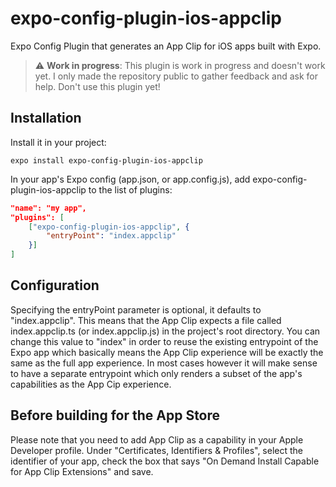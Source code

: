 # expo-config-plugin-ios-appclip

Expo Config Plugin that generates an App Clip for iOS apps built with Expo.

> :warning: **Work in progress**: This plugin is work in progress and doesn't work yet. I only made the repository public to gather feedback and ask for help. Don't use this plugin yet!

## Installation

Install it in your project:

```
expo install expo-config-plugin-ios-appclip
```

In your app's Expo config (app.json, or app.config.js), add expo-config-plugin-ios-appclip to the list of plugins:

```app.json
"name": "my app",
"plugins": [
    ["expo-config-plugin-ios-appclip", {
        "entryPoint": "index.appclip"
    }]
]
```

## Configuration

Specifying the entryPoint parameter is optional, it defaults to "index.appclip". This means that the App Clip expects a file called index.appclip.ts (or index.appclip.js) in the project's root directory. You can change this value to "index" in order to reuse the existing entrypoint of the Expo app which basically means the App Clip experience will be exactly the same as the full app experience. In most cases however it will make sense to have a separate entrypoint which only renders a subset of the app's capabilities as the App Cip experience.

## Before building for the App Store

Please note that you need to add App Clip as a capability in your Apple Developer profile. Under "Certificates, Identifiers & Profiles", select the identifier of your app, check the box that says "On Demand Install Capable for App Clip Extensions" and save.
